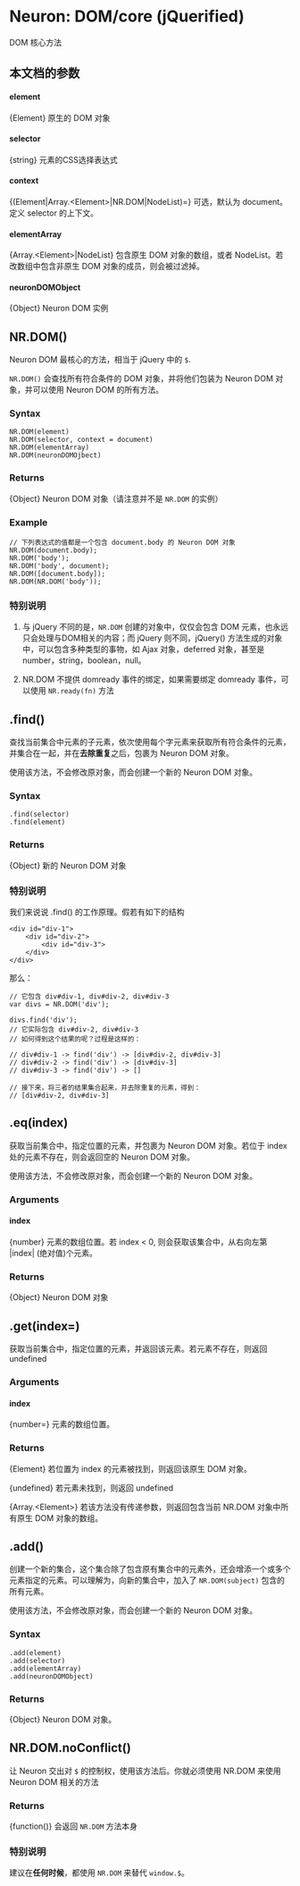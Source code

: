 Neuron: DOM/core (jQuerified)
====
DOM 核心方法

本文档的参数
----

#### element
{Element} 原生的 DOM 对象

#### selector
{string} 元素的CSS选择表达式

#### context
{(Element|Array.\<Element\>|NR.DOM|NodeList)=} 可选，默认为 document。定义 selector 的上下文。

#### elementArray
{Array.\<Element\>|NodeList} 包含原生 DOM 对象的数组，或者 NodeList。若改数组中包含非原生 DOM 对象的成员，则会被过滤掉。

#### neuronDOMObject
{Object} Neuron DOM 实例


NR.DOM()
----

Neuron DOM 最核心的方法，相当于 jQuery 中的 `$`.

`NR.DOM()` 会查找所有符合条件的 DOM 对象，并将他们包装为 Neuron DOM 对象，并可以使用 Neuron DOM 的所有方法。


### Syntax
	
	NR.DOM(element)
	NR.DOM(selector, context = document)
	NR.DOM(elementArray)
	NR.DOM(neuronDOMOjbect)


### Returns
{Object} Neuron DOM 对象（请注意并不是 `NR.DOM` 的实例）

### Example

	// 下列表达式的值都是一个包含 document.body 的 Neuron DOM 对象
	NR.DOM(document.body);
	NR.DOM('body');
	NR.DOM('body', document);
	NR.DOM([document.body]);
	NR.DOM(NR.DOM('body'));
	
### 特别说明
1. 与 jQuery 不同的是，`NR.DOM` 创建的对象中，仅仅会包含 DOM 元素，也永远只会处理与DOM相关的内容；而 jQuery 则不同，jQuery() 方法生成的对象中，可以包含多种类型的事物，如 Ajax 对象，deferred 对象，甚至是 number，string，boolean，null。

2. NR.DOM 不提供 domready 事件的绑定，如果需要绑定 domready 事件，可以使用 `NR.ready(fn)` 方法


.find()
----

查找当前集合中元素的子元素，依次使用每个字元素来获取所有符合条件的元素，并集合在一起，并在**去除重复**之后，包裹为 Neuron DOM 对象。

使用该方法，不会修改原对象，而会创建一个新的 Neuron DOM 对象。

### Syntax
	.find(selector)
	.find(element)

### Returns
{Object} 新的 Neuron DOM 对象

### 特别说明
我们来说说 .find() 的工作原理。假若有如下的结构

	<div id="div-1">
		<div id="div-2">
			<div id="div-3">
		</div>
	</div>
	
那么：

	// 它包含 div#div-1, div#div-2, div#div-3
	var divs = NR.DOM('div'); 
	
	divs.find('div');
	// 它实际包含 div#div-2, div#div-3
	// 如何得到这个结果的呢？过程是这样的：
	
	// div#div-1 -> find('div') -> [div#div-2, div#div-3]
	// div#div-2 -> find('div') -> [div#div-3]
	// div#div-3 -> find('div') -> []
	
	// 接下来，将三者的结果集合起来，并去除重复的元素，得到：
	// [div#div-2, div#div-3]
	

.eq(index)
----

获取当前集合中，指定位置的元素，并包裹为 Neuron DOM 对象。若位于 index 处的元素不存在，则会返回空的 Neuron DOM 对象。

使用该方法，不会修改原对象，而会创建一个新的 Neuron DOM 对象。

### Arguments
#### index
{number} 元素的数组位置。若 index < 0, 则会获取该集合中，从右向左第 |index| (绝对值)个元素。

### Returns
{Object} Neuron DOM 对象

.get(index=)
----

获取当前集合中，指定位置的元素，并返回该元素。若元素不存在，则返回 undefined

### Arguments
#### index
{number=} 元素的数组位置。

### Returns
{Element} 若位置为 index 的元素被找到，则返回该原生 DOM 对象。

{undefined} 若元素未找到，则返回 undefined

{Array.\<Element\>} 若该方法没有传递参数，则返回包含当前 NR.DOM 对象中所有原生 DOM 对象的数组。


.add()
----

创建一个新的集合，这个集合除了包含原有集合中的元素外，还会增添一个或多个元素指定的元素。可以理解为，向新的集合中，加入了 `NR.DOM(subject)` 包含的所有元素。

使用该方法，不会修改原对象，而会创建一个新的 Neuron DOM 对象。

### Syntax

	.add(element)
	.add(selector)
	.add(elementArray)
	.add(neuronDOMObject)

### Returns
{Object} Neuron DOM 对象。

NR.DOM.noConflict()
----

让 Neuron 交出对 `$` 的控制权，使用该方法后。你就必须使用 NR.DOM 来使用 Neuron DOM 相关的方法

### Returns
{function()} 会返回 `NR.DOM` 方法本身

### 特别说明
建议在**任何时候**，都使用 `NR.DOM` 来替代 `window.$`。